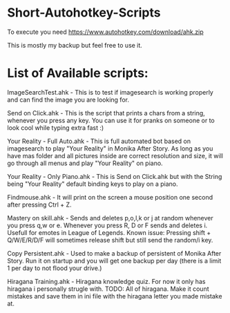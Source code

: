 # Short-Autohotkey-Scripts
To execute you need https://www.autohotkey.com/download/ahk.zip

This is mostly my backup but feel free to use it.

# List of Available scripts:

ImageSearchTest.ahk - This is to test if imagesearch is working properly and can find the image you are looking for.

Send on Click.ahk - This is the script that prints a chars from a string, whenever you press any key. You can use it for pranks on someone or to look cool while typing extra fast :)

Your Reality - Full Auto.ahk - This is full automated bot based on imagesearch to play "Your Reality" in Monika After Story. As long as you have mas folder and all pictures inside are correct resolution and size, it will go through all menus and play "Your Reality" on piano.

Your Reality - Only Piano.ahk - This is Send on Click.ahk but with the String being "Your Reality" default binding keys to play on a piano.

Findmouse.ahk - It will print on the screen a mouse position one second after pressing Ctrl + Z.

Mastery on skill.ahk - Sends and deletes p,o,l,k or j at random whenever you press q,w or e. Whenever you press R, D or F sends and deletes i. Usefull for emotes in League of Legends. Known issue: Pressing shift + Q/W/E/R/D/F will sometimes release shift but still send the random/i key.

Copy Persistent.ahk - Used to make a backup of persistent of Monika After Story. Run it on startup and you will get one backup per day (there is a limit 1 per day to not flood your drive.)

Hiragana Training.ahk - Hiragana knowledge quiz. For now it only has hiragana i personally strugle with. TODO: All of hiragana. Make it count mistakes and save them in ini file with the hiragana letter you made mistake at.